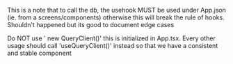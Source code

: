 This is a note that to call the db, the usehook MUST be used under App.json (ie. from a screens/components) otherwise this will break the rule of hooks. Shouldn't happened but its good to document edge cases


Do NOT use ' new QueryClient()' this is initialized in App.tsx. Every other usage should call 'useQueryClient()' instead so that we have a consistent and stable component